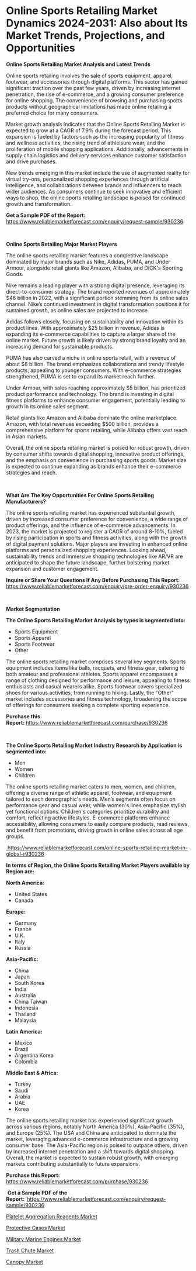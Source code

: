 <p><h1>Online Sports Retailing Market Dynamics 2024-2031: Also about Its Market Trends, Projections, and Opportunities</h1></p><p><strong>Online Sports Retailing Market Analysis and Latest Trends</strong></p>
<p><p>Online sports retailing involves the sale of sports equipment, apparel, footwear, and accessories through digital platforms. This sector has gained significant traction over the past few years, driven by increasing internet penetration, the rise of e-commerce, and a growing consumer preference for online shopping. The convenience of browsing and purchasing sports products without geographical limitations has made online retailing a preferred choice for many consumers.</p><p>Market growth analysis indicates that the Online Sports Retailing Market is expected to grow at a CAGR of 7.9% during the forecast period. This expansion is fueled by factors such as the increasing popularity of fitness and wellness activities, the rising trend of athleisure wear, and the proliferation of mobile shopping applications. Additionally, advancements in supply chain logistics and delivery services enhance customer satisfaction and drive purchases.</p><p>New trends emerging in this market include the use of augmented reality for virtual try-ons, personalized shopping experiences through artificial intelligence, and collaborations between brands and influencers to reach wider audiences. As consumers continue to seek innovative and efficient ways to shop, the online sports retailing landscape is poised for continued growth and transformation.</p></p>
<p><strong>Get a Sample PDF of the Report:&nbsp;</strong> <a href="https://www.reliablemarketforecast.com/enquiry/request-sample/930236?utm_campaign=1082&utm_medium=2&utm_source=Github&utm_content=ia&utm_term=03122024&utm_id=online-sports-retailing">https://www.reliablemarketforecast.com/enquiry/request-sample/930236</a></p>
<p>&nbsp;</p>
<p><strong>Online Sports Retailing Major Market Players</strong></p>
<p><p>The online sports retailing market features a competitive landscape dominated by major brands such as Nike, Adidas, PUMA, and Under Armour, alongside retail giants like Amazon, Alibaba, and DICK's Sporting Goods.</p><p>Nike remains a leading player with a strong digital presence, leveraging its direct-to-consumer strategy. The brand reported revenues of approximately $46 billion in 2022, with a significant portion stemming from its online sales channel. Nike’s continued investment in digital transformation positions it for sustained growth, as online sales are projected to increase.</p><p>Adidas follows closely, focusing on sustainability and innovation within its product lines. With approximately $25 billion in revenue, Adidas is expanding its e-commerce capabilities to capture a larger share of the online market. Future growth is likely driven by strong brand loyalty and an increasing demand for sustainable products.</p><p>PUMA has also carved a niche in online sports retail, with a revenue of about $8 billion. The brand emphasizes collaborations and trendy lifestyle products, appealing to younger consumers. With e-commerce strategies strengthened, PUMA is set to expand its market reach further.</p><p>Under Armour, with sales reaching approximately $5 billion, has prioritized product performance and technology. The brand is investing in digital fitness platforms to enhance consumer engagement, potentially leading to growth in its online sales segment.</p><p>Retail giants like Amazon and Alibaba dominate the online marketplace. Amazon, with total revenues exceeding $500 billion, provides a comprehensive platform for sports retailing, while Alibaba offers vast reach in Asian markets.</p><p>Overall, the online sports retailing market is poised for robust growth, driven by consumer shifts towards digital shopping, innovative product offerings, and the emphasis on convenience in purchasing sports goods. Market size is expected to continue expanding as brands enhance their e-commerce strategies and reach.</p></p>
<p>&nbsp;</p>
<p><strong>What Are The Key Opportunities For Online Sports Retailing Manufacturers?</strong></p>
<p><p>The online sports retailing market has experienced substantial growth, driven by increased consumer preference for convenience, a wide range of product offerings, and the influence of e-commerce advancements. In 2023, the market is projected to register a CAGR of around 8-10%, fueled by rising participation in sports and fitness activities, along with the growth of digital payment solutions. Major players are investing in enhanced online platforms and personalized shopping experiences. Looking ahead, sustainability trends and immersive shopping technologies like AR/VR are anticipated to shape the future landscape, further bolstering market expansion and customer engagement.</p></p>
<p><strong>Inquire or Share Your Questions If Any Before Purchasing This Report:</strong> <a href="https://www.reliablemarketforecast.com/enquiry/pre-order-enquiry/930236?utm_campaign=1082&utm_medium=2&utm_source=Github&utm_content=ia&utm_term=03122024&utm_id=online-sports-retailing">https://www.reliablemarketforecast.com/enquiry/pre-order-enquiry/930236</a></p>
<p>&nbsp;</p>
<p><strong>Market Segmentation</strong></p>
<p><strong>The Online Sports Retailing Market Analysis by types is segmented into:</strong></p>
<p><ul><li>Sports Equipment</li><li>Sports Apparel</li><li>Sports Footwear</li><li>Other</li></ul></p>
<p><p>The online sports retailing market comprises several key segments. Sports equipment includes items like balls, racquets, and fitness gear, catering to both amateur and professional athletes. Sports apparel encompasses a range of clothing designed for performance and leisure, appealing to fitness enthusiasts and casual wearers alike. Sports footwear covers specialized shoes for various activities, from running to hiking. Lastly, the "Other" market includes accessories and fitness technology, broadening the scope of offerings for consumers seeking a complete sporting experience.</p></p>
<p><strong>Purchase this Report:&nbsp;</strong><a href="https://www.reliablemarketforecast.com/purchase/930236?utm_campaign=1082&utm_medium=2&utm_source=Github&utm_content=ia&utm_term=03122024&utm_id=online-sports-retailing">https://www.reliablemarketforecast.com/purchase/930236</a></p>
<p>&nbsp;</p>
<p><strong>The Online Sports Retailing Market Industry Research by Application is segmented into:</strong></p>
<p><ul><li>Men</li><li>Women</li><li>Children</li></ul></p>
<p><p>The online sports retailing market caters to men, women, and children, offering a diverse range of athletic apparel, footwear, and equipment tailored to each demographic's needs. Men’s segments often focus on performance gear and casual wear, while women's lines emphasize stylish yet functional options. Children's categories prioritize durability and comfort, reflecting active lifestyles. E-commerce platforms enhance accessibility, allowing consumers to easily compare products, read reviews, and benefit from promotions, driving growth in online sales across all age groups.</p></p>
<p><a href="https://www.reliablemarketforecast.com/online-sports-retailing-market-in-global-r930236?utm_campaign=1082&utm_medium=2&utm_source=Github&utm_content=ia&utm_term=03122024&utm_id=online-sports-retailing">&nbsp;https://www.reliablemarketforecast.com/online-sports-retailing-market-in-global-r930236</a></p>
<p><strong>In terms of Region, the Online Sports Retailing Market Players available by Region are:</strong></p>
<p>
    <p> <strong> North America: </strong>
        <ul>
            <li>United States</li>
            <li>Canada</li>
        </ul>
        </p> 
    <p> <strong> Europe: </strong>
        <ul>
            <li>Germany</li>
            <li>France</li>
            <li>U.K.</li>
            <li>Italy</li>
            <li>Russia</li>
        </ul>
        </p> 
    <p> <strong> Asia-Pacific: </strong>
        <ul>
            <li>China</li>
            <li>Japan</li>
            <li>South Korea</li>
            <li>India</li>
            <li>Australia</li>
            <li>China Taiwan</li>
            <li>Indonesia</li>
            <li>Thailand</li>
            <li>Malaysia</li>
        </ul>
        </p> 
    <p> <strong> Latin America: </strong>
        <ul>
            <li>Mexico</li>
            <li>Brazil</li>
            <li>Argentina Korea</li>
            <li>Colombia</li>
        </ul>
        </p> 
    <p> <strong> Middle East & Africa: </strong>
        <ul>
            <li>Turkey</li>
            <li>Saudi</li>
            <li>Arabia</li>
            <li>UAE</li>
            <li>Korea</li>
        </ul>
    </p>
    </p>
<p><p>The online sports retailing market has experienced significant growth across various regions, notably North America (30%), Asia-Pacific (35%), and Europe (25%). The USA and China are anticipated to dominate the market, leveraging advanced e-commerce infrastructure and a growing consumer base. The Asia-Pacific region is poised to outpace others, driven by increased internet penetration and a shift towards digital shopping. Overall, the market is expected to sustain robust growth, with emerging markets contributing substantially to future expansions.</p></p>
<p><strong>Purchase this Report: </strong><a href="https://www.reliablemarketforecast.com/purchase/930236?utm_campaign=1082&utm_medium=2&utm_source=Github&utm_content=ia&utm_term=03122024&utm_id=online-sports-retailing">https://www.reliablemarketforecast.com/purchase/930236</a></p>
<p>&nbsp;<strong>Get a Sample PDF of the Report:&nbsp;&nbsp;</strong><a href="https://www.reliablemarketforecast.com/enquiry/request-sample/930236?utm_campaign=1082&utm_medium=2&utm_source=Github&utm_content=ia&utm_term=03122024&utm_id=online-sports-retailing">https://www.reliablemarketforecast.com/enquiry/request-sample/930236</a></p>
<p><strong></strong></p>
<p><p><a href="https://issuu.com/reportprime-2/docs/platelet-aggregation-reagents-market-size-2030.ppt?utm_campaign=1082&utm_medium=2&utm_source=Github&utm_content=ia&utm_term=03122024&utm_id=online-sports-retailing">Platelet Aggregation Reagents Market</a></p><p><a href="https://www.linkedin.com/pulse/protective-cases-market-size-insights-types-share-selling-pwlje?utm_campaign=1082&utm_medium=2&utm_source=Github&utm_content=ia&utm_term=03122024&utm_id=online-sports-retailing">Protective Cases Market</a></p><p><a href="https://github.com/NorbertYates/Market-Research-Report-List-7/blob/main/military-marine-engines-market.md?utm_campaign=1082&utm_medium=2&utm_source=Github&utm_content=ia&utm_term=03122024&utm_id=online-sports-retailing">Military Marine Engines Market</a></p><p><a href="https://issuu.com/reportprime-2/docs/trash-chute-market-size-2030.pptx?utm_campaign=1082&utm_medium=2&utm_source=Github&utm_content=ia&utm_term=03122024&utm_id=online-sports-retailing">Trash Chute Market</a></p><p><a href="https://www.linkedin.com/pulse/valuation-production-cost-growth-factors-canopy-market-bl4ne?utm_campaign=1082&utm_medium=2&utm_source=Github&utm_content=ia&utm_term=03122024&utm_id=online-sports-retailing">Canopy Market</a></p></p>